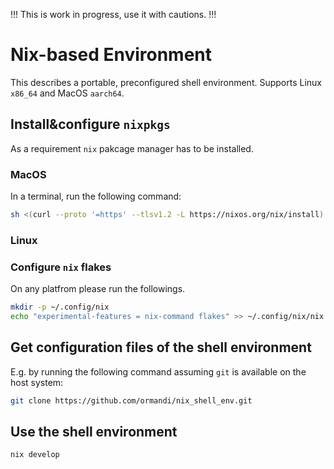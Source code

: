 !!! This is work in progress, use it with cautions. !!!

# Nix-based Environment

This describes a portable, preconfigured shell environment.
Supports Linux `x86_64` and MacOS `aarch64`.

## Install&configure `nixpkgs`

As a requirement `nix` pakcage manager has to be installed.

### MacOS

In a terminal, run the following command:

```bash
sh <(curl --proto '=https' --tlsv1.2 -L https://nixos.org/nix/install)
```

### Linux

### Configure `nix` flakes

On any platfrom please run the followings.

```bash
mkdir -p ~/.config/nix
echo "experimental-features = nix-command flakes" >> ~/.config/nix/nix.conf
```

## Get configuration files of the shell environment

E.g. by running the following command assuming `git` is available on the host system:

```bash
git clone https://github.com/ormandi/nix_shell_env.git
```

## Use the shell environment

```bash
nix develop
```

